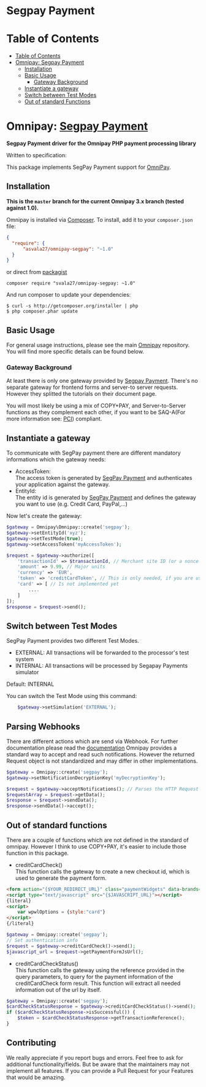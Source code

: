 # Segpay Payment


Table of Contents
=================

  * [Table of Contents](#table-of-contents)
  * [Omnipay: <a href="https://www.vala....com//">Segpay Payment</a>](#omnipay-segpay)
    * [Installation](#installation)
    * [Basic Usage](#basic-usage)
        * [Gateway Background](#gateway-background)
    * [Instantiate a gateway](#instantiate)
    * [Switch between Test Modes](#switch-between-test-modes)
    * [Out of standard Functions](#out-of-standard-functions)
  
# Omnipay: [Segpay Payment](https://www.vala....com/)

**Segpay Payment driver for the Omnipay PHP payment processing library**

Written to specification:


This package implements SegPay Payment support for [OmniPay](https://github.com/thephpleague/omnipay).

  
## Installation

**This is the `master` branch for the current Omnipay 3.x branch (tested against 1.0).**

Omnipay is installed via [Composer](http://getcomposer.org/). To install, add it
to your `composer.json` file:

```json
{
  "require": {
      "asvala27/omnipay-segpay": "~1.0"
  }
}
```

or direct from [packagist](https://packagist.org/packages/svala27/omnipay-segpay)

    composer require "svala27/omnipay-segpay: ~1.0"

And run composer to update your dependencies:

    $ curl -s http://getcomposer.org/installer | php
    $ php composer.phar update

## Basic Usage

For general usage instructions, please see the main [Omnipay](https://github.com/thephpleague/omnipay)
repository. You will find more specific details can be found below.

### Gateway Background

At least there is only one gateway provided by [Segpay Payment](https://www.vala....com/).
There's no separate gateway for frontend forms and server-to server requests.
However they splitted the tutorials on their document page.

You will most likely be using a mix of COPY+PAY, and Server-to-Server functions as they complement each other,
if you want to be SAQ-A(For more information see: [PCI](https://www.pcisecuritystandards.org/pci_security/completing_self_assessment)) compliant.

## Instantiate a gateway

To communicate with SegPay payment there are different mandatory informations which the gateway needs:

* AccessToken:<br>
The access token is generated by [SegPay Payment](https://www.vala....com) and authenticates your application against the gateway.
* EntityId:<br>
The entity id is generated by [SegPay Payment](https://www.vala....com) and defines the gateway you want to use (e.g. Credit Card, PayPal,...)

Now let's create the gateway:
````php
$gateway = Omnipay\Omnipay::create('segpay');
$gateway->setEntityId('xyz');
$gateway->setTestMode(true);
$gateway->setAccessToken('myAccessToken');

$request = $gateway->authorize([
    'transactionId' => $transactionId, // Merchant site ID (or a nonce for it)
    'amount' => 9.99, // Major units
    'currency' => 'EUR',
    'token' => 'creditCardToken', // This is only needed, if you are using COPY+PAY
    'card' => [ // Is not implemented yet
        ....
    ]
]);
$response = $request->send();
````    

## Switch between Test Modes
SegPay Payment provides two different Test Modes.
* EXTERNAL: All transactions will be forwarded to the processor's test system
* INTERNAL: All transactions will be processed by Segapay Payments simulator

Default: INTERNAL

You can switch the Test Mode using this command:
````php
    $gateway->setSimulation('EXTERNAL');
````

## Parsing Webhooks
There are different actions which are send via Webhook. For further documentation please read the [documentation](https://SegPay-pay-ecommerce.docs.oppwa.com/tutorials/webhooks/integration-guide)
Omnipay provides a standard way to accept and read such notifications.
However the returned Request object is not standardized and may differ in other implementations.

````php
$gateway = Omnipay::create('segpay');
$gateway->setNotificationDecryptionKey('myDecryptionKey');

$request = $gateway->acceptNotifications(); // Parses the HTTP Request
$requestArray = $request->getData();
$response = $request->sendData();
$response->sendData()->accept(); 
````    


## Out of standard functions

There are a couple of functions which are not defined in the standard of omnipay.
However I think to use COPY+PAY, it's easier to include those function in this package.

* creditCardCheck()<br>
This function calls the gateway to create a new checkout id, which is used to generate the payment form.
````html
<form action="{$YOUR_REDIRECT_URL}" class="paymentWidgets" data-brands="VISA MASTER AMEX">&nbsp;</form>
<script type="text/javascript" src="{$JAVASCRIPT_URL}"></script>
{literal}
<script>
    var wpwlOptions = {style:"card"}
</script>
{/literal}
````
````php
$gateway = Omnipay::create('segpay');
// Set authentication info
$request = $gateway->creditCardCheck()->send();
$javascript_url = $request->getPaymentFormJsUrl();
````
* creditCardCheckStatus()<br>
This function calls the gateway using the reference provided in the query parameters,
to query for the payment information of the creditCardCheck form result.
This function will extract all needed information out of the url by itself.
````php
$gateway = Omnipay::create('segpay');
$cardCheckStatusResponse = $gateway->creditCardCheckStatus()->send();
if ($cardCheckStatusResponse->isSuccessful()) {
    $token = $cardCheckStatusResponse->getTransactionReference();
}
````

## Contributing
We really appreciate if you report bugs and errors. Feel free to ask for additional functionality/fields.
But be aware that the maintainers may not implement all features. If you can provide a Pull Request
for your Features that would be amazing.
